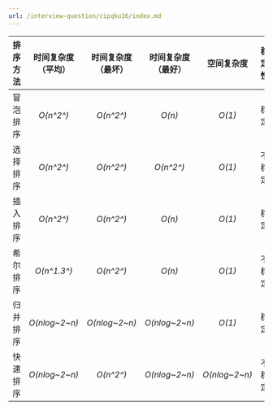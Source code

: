 ```yaml
---
url: /interview-question/cipqku16/index.md
---
```

| 排序方法 | 时间复杂度（平均） | 时间复杂度（最坏） | 时间复杂度 （最好） |  空间复杂度   | 稳定性 |
| :------: | :----------------: | :----------------: | :-----------------: | :-----------: | :----: |
| 冒泡排序 |     *O(n^2^)*      |     *O(n^2^)*      |       *O(n)*        |    *O(1)*     |  稳定  |
| 选择排序 |     *O(n^2^)*      |     *O(n^2^)*      |      *O(n^2^)*      |    *O(1)*     | 不稳定 |
| 插入排序 |     *O(n^2^)*      |     *O(n^2^)*      |       *O(n)*        |    *O(1)*     |  稳定  |
| 希尔排序 |    *O(n^1.3^)*     |     *O(n^2^)*      |       *O(n)*        |    *O(1)*     | 不稳定 |
| 归并排序 |   *O(nlog~2~n)*    |   *O(nlog~2~n)*    |    *O(nlog~2~n)*    |    *O(1)*     |  稳定  |
| 快速排序 |   *O(nlog~2~n)*    |     *O(n^2^)*      |    *O(nlog~2~n)*    | *O(nlog~2~n)* | 不稳定 |
